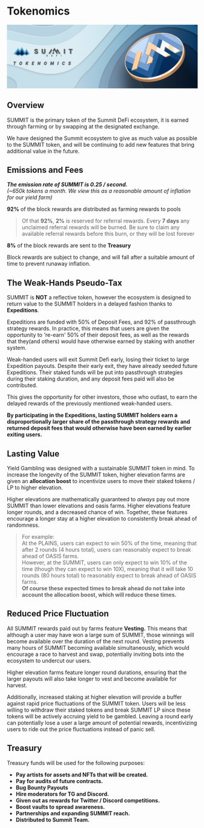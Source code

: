 # Tokenomics

![](../.gitbook/assets/tokenomics-masthead%20%281%29.jpg)

## Overview

SUMMIT is the primary token of the Summit DeFi ecosystem, it is earned through farming or by swapping at the designated exchange.

We have designed the Summit ecosystem to give as much value as possible to the SUMMIT token, and will be continuing to add new features that bring additional value in the future.

## Emissions and Fees

_**The emission rate of SUMMIT is 0.25 / second.**  
\(~650k tokens a month.  We view this as a reasonable amount of inflation for our yield farm\)_

**92%** of the block rewards are distributed as farming rewards to pools

> Of that **92%**, **2%** is reserved for referral rewards. Every **7 days** any unclaimed referral rewards will be burned. Be sure to claim any available referral rewards before this burn, or they will be lost forever

**8%** of the block rewards are sent to the **Treasury**

Block rewards are subject to change, and will fall after a suitable amount of time to prevent runaway inflation.

## **The Weak-Hands Pseudo-Tax**

SUMMIT is **NOT** a reflective token, however the ecosystem is designed to return value to the SUMMIT holders in a delayed fashion thanks to **Expeditions**.

Expeditions are funded with 50% of Deposit Fees, and 92% of passthrough strategy rewards. In practice, this means that users are given the opportunity to 're-earn' 50% of their deposit fees, as well as the rewards that they\(and others\) would have otherwise earned by staking with another system.

Weak-handed users will exit Summit Defi early, losing their ticket to large Expedition payouts. Despite their early exit, they have already seeded future Expeditions. Their staked funds will be put into passthrough strategies during their staking duration, and any deposit fees paid will also be contributed.

This gives the opportunity for other investors, those who outlast, to earn the delayed rewards of the previously mentioned weak-handed users. 

**By participating in the Expeditions, lasting SUMMIT holders earn a disproportionally larger share of the passthrough strategy rewards and returned deposit fees that would otherwise have been earned by earlier exiting users.** 

## **Lasting Value**

Yield Gambling was designed with a sustainable SUMMIT token in mind. To increase the longevity of the SUMMIT token, higher elevation farms are given an **allocation boost** to incentivize users to move their staked tokens / LP to higher elevation.  
  
Higher elevations are mathematically guaranteed to _always_ pay out more SUMMIT than lower elevations and oasis farms. Higher elevations feature longer rounds, and a decreased chance of win. Together, these features encourage a longer stay at a higher elevation to consistently break ahead of randomness. 

> For example:  
> At the PLAINS, users can expect to win 50% of the time, meaning that after 2 rounds \(4 hours total\), users can reasonably expect to break ahead of OASIS farms.   
> However, at the SUMMIT, users can only expect to win 10% of the time \(though they can expect to win 10X\), meaning that it will take 10 rounds \(80 hours total\) to reasonably expect to break ahead of OASIS farms.  
> **Of course these expected times to break ahead do not take into account the allocation boost, which will reduce these times.**

## Reduced Price Fluctuation

All SUMMIT rewards paid out by farms feature **Vesting.** This means that although a user may have won a large sum of SUMMIT, those winnings will become available over the duration of the next round. Vesting prevents many hours of SUMMIT becoming available simultaneously, which would encourage a race to harvest and swap, potentially inviting bots into the ecosystem to undercut our users. 

Higher elevation farms feature longer round durations, ensuring that the larger payouts will also take longer to vest and become available for harvest.

Additionally, increased staking at higher elevation will provide a buffer against rapid price fluctuations of the SUMMIT token. Users will be less willing to withdraw their staked tokens and break SUMMIT LP since these tokens will be actively accruing yield to be gambled. Leaving a round early can potentially lose a user a large amount of potential rewards, incentivizing users to ride out the price fluctuations instead of panic sell.

## **Treasury**

Treasury funds will be used for the following purposes:

* **Pay artists for assets and NFTs that will be created.**
* **Pay for audits of future contracts.**
* **Bug Bounty Payouts**
* **Hire moderators for TG and Discord.**
* **Given out as rewards for Twitter / Discord competitions.**
* **Boost vaults to spread awareness.**
* **Partnerships and expanding SUMMIT reach.**
* **Distributed to Summit Team.**  

##  <a id="emission-rate"></a>


